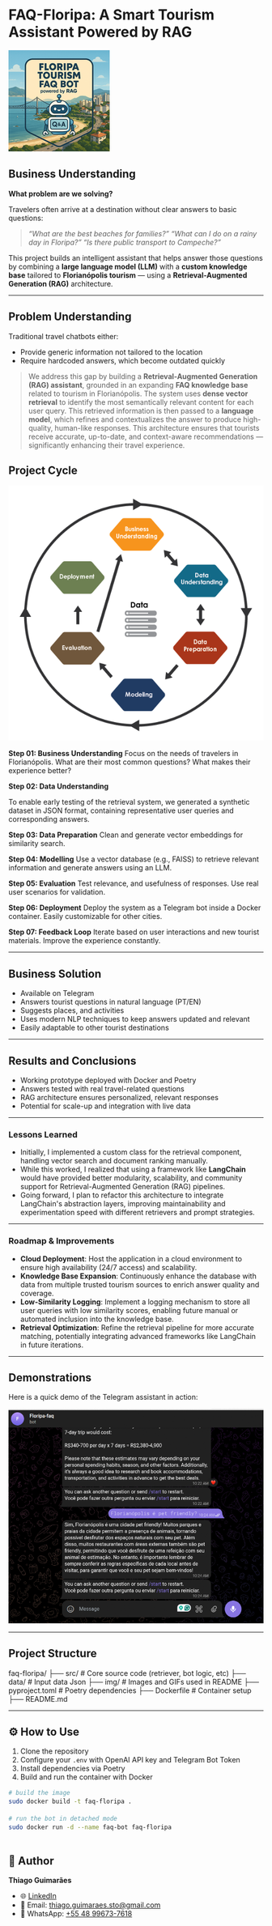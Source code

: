 # FAQ-Floripa: A Smart Tourism Assistant Powered by RAG

![FAQ-Floripa](img/2.png)

## Business Understanding

**What problem are we solving?**

Travelers often arrive at a destination without clear answers to basic questions:

> *“What are the best beaches for families?”*
> *“What can I do on a rainy day in Floripa?”*
> *“Is there public transport to Campeche?”*

This project builds an intelligent assistant that helps answer those questions by combining a **large language model (LLM)** with a **custom knowledge base** tailored to **Florianópolis tourism** — using a **Retrieval-Augmented Generation (RAG)** architecture.

---

## Problem Understanding

Traditional travel chatbots either:

- Provide generic information not tailored to the location
- Require hardcoded answers, which become outdated quickly

> We address this gap by building a **Retrieval-Augmented Generation (RAG) assistant**, grounded in an expanding **FAQ knowledge base** related to tourism in Florianópolis. The system uses **dense vector retrieval** to identify the most semantically relevant content for each user query. This retrieved information is then passed to a **language model**, which refines and contextualizes the answer to produce high-quality, human-like responses. This architecture ensures that tourists receive accurate, up-to-date, and context-aware recommendations — significantly enhancing their travel experience.

## Project Cycle

![Project Cycle](img/CRISP-DM.png)

**Step 01: Business Understanding**
Focus on the needs of travelers in Florianópolis. What are their most common questions? What makes their experience better?

**Step 02: Data Understanding**

To enable early testing of the retrieval system, we generated a synthetic dataset in JSON format, containing representative user queries and corresponding answers.

**Step 03: Data Preparation**
Clean and generate vector embeddings for similarity search.

**Step 04: Modelling**
Use a vector database (e.g., FAISS) to retrieve relevant information and generate answers using an LLM.

**Step 05: Evaluation**
Test relevance, and usefulness of responses. Use real user scenarios for validation.

**Step 06: Deployment**
Deploy the system as a Telegram bot inside a Docker container. Easily customizable for other cities.

**Step 07: Feedback Loop**
Iterate based on user interactions and new tourist materials. Improve the experience constantly.

---

## Business Solution

- Available on Telegram
- Answers tourist questions in natural language (PT/EN)
- Suggests places, and activities
- Uses modern NLP techniques to keep answers updated and relevant
- Easily adaptable to other tourist destinations

---

## Results and Conclusions

- Working prototype deployed with Docker and Poetry
- Answers tested with real travel-related questions
- RAG architecture ensures personalized, relevant responses
- Potential for scale-up and integration with live data

---

### Lessons Learned

- Initially, I implemented a custom class for the retrieval component, handling vector search and document ranking manually.
- While this worked, I realized that using a framework like **LangChain** would have provided better modularity, scalability, and community support for Retrieval-Augmented Generation (RAG) pipelines.
- Going forward, I plan to refactor this architecture to integrate LangChain's abstraction layers, improving maintainability and experimentation speed with different retrievers and prompt strategies.

---

### Roadmap & Improvements

- **Cloud Deployment**: Host the application in a cloud environment to ensure high availability (24/7 access) and scalability.
- **Knowledge Base Expansion**: Continuously enhance the database with data from multiple trusted tourism sources to enrich answer quality and coverage.
- **Low-Similarity Logging**: Implement a logging mechanism to store all user queries with low similarity scores, enabling future manual or automated inclusion into the knowledge base.
- **Retrieval Optimization**: Refine the retrieval pipeline for more accurate matching, potentially integrating advanced frameworks like LangChain in future iterations.

---

## Demonstrations

Here is a quick demo of the Telegram assistant in action:

![FAQ Bot Demo](img/output.gif)

---

## Project Structure

faq-floripa/
├── src/ # Core source code (retriever, bot logic, etc)
├── data/ # Input data Json
├── img/ # Images and GIFs used in README
├── pyproject.toml # Poetry dependencies
├── Dockerfile # Container setup
├── README.md

---

## ⚙️ How to Use

1. Clone the repository
2. Configure your `.env` with OpenAI API key and Telegram Bot Token
3. Install dependencies via Poetry
4. Build and run the container with Docker

```bash
# build the image
sudo docker build -t faq-floripa .

# run the bot in detached mode
sudo docker run -d --name faq-bot faq-floripa 
                                              
```


## 👤 Author

**Thiago Guimarães**

* 🌐 [LinkedIn](https://www.linkedin.com/in/thiagodatascientist/)
* 📧 Email: [thiago.guimaraes.sto@gmail.com](mailto:thiago.guimaraes.sto@gmail.com)
* 📱 WhatsApp: [+55 48 99673-7618](wa.me/5548996737618)

